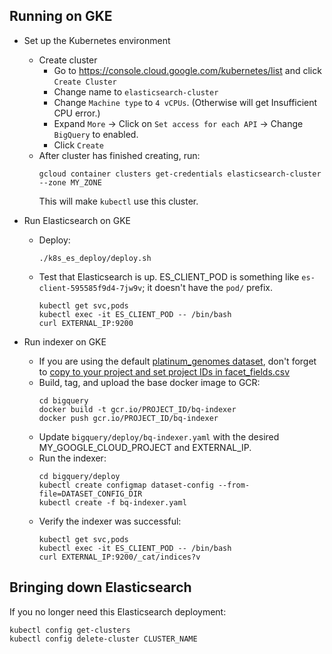 ## Running on GKE

* Set up the Kubernetes environment
  * Create cluster
    * Go to https://console.cloud.google.com/kubernetes/list and click `Create Cluster`
    * Change name to `elasticsearch-cluster`
    * Change `Machine type` to `4 vCPUs`. (Otherwise will get Insufficient CPU error.)
    * Expand `More` -> Click on `Set access for each API` -> Change `BigQuery` to enabled.
    * Click `Create`
  * After cluster has finished creating, run:
    ```
    gcloud container clusters get-credentials elasticsearch-cluster --zone MY_ZONE
    ```
    This will make `kubectl` use this cluster.

* Run Elasticsearch on GKE
  * Deploy:
    ```
    ./k8s_es_deploy/deploy.sh
    ```
  * Test that Elasticsearch is up. ES_CLIENT_POD is something like
  `es-client-595585f9d4-7jw9v`; it doesn't have the `pod/` prefix.
    ```
    kubectl get svc,pods
    kubectl exec -it ES_CLIENT_POD -- /bin/bash
    curl EXTERNAL_IP:9200
    ```

* Run indexer on GKE
  * If you are using the default [platinum_genomes dataset](https://github.com/DataBiosphere/data-explorer-indexers/tree/master/bigquery/config/platinum_genomes),
don't forget to [copy to your project and set project IDs in facet_fields.csv](https://github.com/DataBiosphere/data-explorer-indexers/tree/master/bigquery#quickstart)
  * Build, tag, and upload the base docker image to GCR:
    ```
    cd bigquery
    docker build -t gcr.io/PROJECT_ID/bq-indexer
    docker push gcr.io/PROJECT_ID/bq-indexer
    ```
  * Update `bigquery/deploy/bq-indexer.yaml` with the desired MY_GOOGLE_CLOUD_PROJECT and
  EXTERNAL_IP.
  * Run the indexer:
    ```
    cd bigquery/deploy
    kubectl create configmap dataset-config --from-file=DATASET_CONFIG_DIR
    kubectl create -f bq-indexer.yaml
    ```
  * Verify the indexer was successful:
    ```
    kubectl get svc,pods
    kubectl exec -it ES_CLIENT_POD -- /bin/bash
    curl EXTERNAL_IP:9200/_cat/indices?v
    ```

## Bringing down Elasticsearch

If you no longer need this Elasticsearch deployment:
```
kubectl config get-clusters
kubectl config delete-cluster CLUSTER_NAME
```
